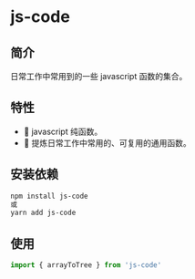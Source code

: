 # js-code

## 简介

日常工作中常用到的一些 javascript 函数的集合。

## 特性

- 🌈 javascript 纯函数。
- 🚀 提炼日常工作中常用的、可复用的通用函数。

## 安装依赖

```bash
npm install js-code
或
yarn add js-code
```

## 使用

```jsx
import { arrayToTree } from 'js-code'
```
